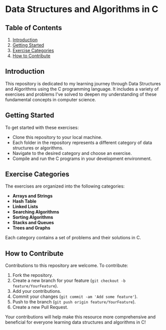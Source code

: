 

# Data Structures and Algorithms in C

## Table of Contents

1. [Introduction](#introduction)
2. [Getting Started](#getting-started)
3. [Exercise Categories](#exercise-categories)
4. [How to Contribute](#how-to-contribute)

## Introduction

This repository is dedicated to my learning journey through Data Structures and Algorithms using the C programming language. It includes a variety of exercises and problems I've solved to deepen my understanding of these fundamental concepts in computer science.

## Getting Started

To get started with these exercises:

- Clone this repository to your local machine.
- Each folder in the repository represents a different category of data structures or algorithms.
- Navigate to the desired category and choose an exercise.
- Compile and run the C programs in your development environment.

## Exercise Categories

The exercises are organized into the following categories:

- **Arrays and Strings**
- **Hash Table**
- **Linked Lists**
- **Searching Algorithms**
- **Sorting Algorithms**
- **Stacks and Queues**
- **Trees and Graphs**

Each category contains a set of problems and their solutions in C.

## How to Contribute

Contributions to this repository are welcome. To contribute:

1. Fork the repository.
2. Create a new branch for your feature (`git checkout -b feature/YourFeature`).
3. Add your contributions.
4. Commit your changes (`git commit -am 'Add some feature'`).
5. Push to the branch (`git push origin feature/YourFeature`).
6. Create a new Pull Request.

Your contributions will help make this resource more comprehensive and beneficial for everyone learning data structures and algorithms in C!
